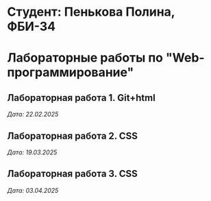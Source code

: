 # Студент: Пенькова Полина, ФБИ-34

# Лабораторные работы по "Web-программирование"

## Лабораторная работа 1. Git+html

*Дата: 22.02.2025*

## Лабораторная работа 2. CSS

*Дата: 19.03.2025*

## Лабораторная работа 3. CSS

*Дата: 03.04.2025*

